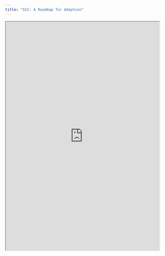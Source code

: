 ```yaml
---
title: "SSI: A Roadmap for Adoption"
---
```




<iframe height="750" width="100%" src="https://ewelton.github.io/ktest/wiki.html#SSI:%20A%20Roadmap%20for%20Adoption"></iframe>
